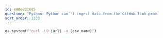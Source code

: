 ```yaml
---
id: e80e8216d5
question: 'Python: Python can''t ingest data from the GitHub link provided using curl'
sort_order: 1330
---
```


```python
os.system(f"curl -LO {url} -o {csv_name}")
```